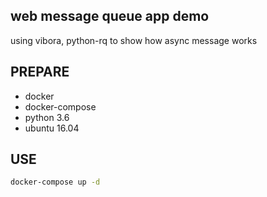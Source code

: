 ## web message queue app demo
using vibora, python-rq to show how async message works  

## PREPARE
* docker
* docker-compose 
* python 3.6 
* ubuntu 16.04

## USE
```bash
docker-compose up -d 
```

